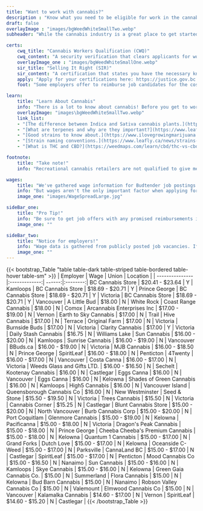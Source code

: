 ```yaml
---
title: "Want to work with cannabis?"
description : "Know what you need to be eligible for work in the cannabis industry!"
draft: false
overlayImage : "images/bgWeedWhiteSmallTwo.webp"
subheader: "While the cannabis industry is a great place to get started working with cannabis, you must posses the necessary government certifications to qualify for work in the industry."

certs: 
    cwq_title: "Cannabis Workers Qualification (CWQ)"
    cwq_content: "A security verification that clears applicants for work. Usually takes 2-4 weeks to receive your clearance. Costs 100$+ tax to apply."
    overlayImage_one : "images/bgWeedWhiteSmallOne.webp"
    sir_title: "Selling It Right (SIR)"
    sir_content: "A certification that states you have the necessary knowledge to sell a controlled substance Usually takes 30 minutes - 2 hours to complete. Costs 35$+ tax to apply."
    apply: "Apply for your certifications here: https://justice.gov.bc.ca/lcrb/policy-document/worker-qualification-training"
    foot: "Some employers offer to reimburse job candidates for the cost of their certifications. If reimbursement is offered, get the details about how and when it will be paid out in writing."

learn:
    title: "Learn About Cannabis"
    info: "There is a lot to know about cannabis! Before you get to work, familiarize yourself with the basics. There's an abundance of educational resources online, here are just a few we like!"
    overlayImage: "images\bgWeedWhiteSmallTwo.webp"
    link_list:
    - "[The difference between Indica and Sativa cannabis plants.](https://www.trycannavine.com/blog/difference-between-indica-and-sativa)"
    - "[What are terpenes and why are they important?](https://www.leafly.ca/news/cannabis-101/terpenes-the-flavors-of-cannabis-aromatherapy)"
    - "[Good strains to know about.](https://www.ilovegrowingmarijuana.com/legendary-weed-strains)"
    - "[Strain naming conventions.](https://www.leafly.ca/news/strains-products/cannabis-strain-names)"
    - "[What is THC and CBD?](https://weedmaps.com/learn/cbd/thc-vs-cbd)"

footnote: 
    title: "Take note!"
    info: "Recreational cannabis retailers are not qualified to give medical advice. Medical cannabis retailers need additional education and qualifications."

wages:
    title: "We've gathered wage information for Budtender job postings across BC."
    info: "But wages aren't the only important factor when applying for work. Consider the dress code, discount policy, company culture and training opportunities before accepting any job."
    image_one: "images/WageSpreadLarge.jpg"

sideBar_one:
    title: "Pro Tip!"
    info: "Be sure to get job offers with any promised reimbursements in writing. Keep a copy of your **employment offer, contract, employee handbook** and **pay stubs** for your records"
    image_one: ""

sideBar_two:
    title: "Notice for employers!"
    info: "Wage data is gathered from publicly posted job vacancies. If you've updated wages for a job posting in your retail outlet, let us know through our Need Support page with a link to your newest job posting! :-)"
    image_one: ""
---
```

{{< bootstrap_Table "table table-dark table-striped table-bordered table-hover table-sm" >}}
| Employer        | Wage          | Union  | Location |
| --------------- |:-------------:| ------:|:--------:|
BC Cannabis Store | $20.41 - $23.64 | Y | Kamloops |
BC Cannabis Store | $18.69 - $20.71 | Y | Prince George |
BC Cannabis Store | $18.69 - $20.71 | Y | Victoria |
BC Cannabis Store | $18.69 - $20.71 | Y | Vancouver |
A Little Bud | $18.00 | N | White Rock |
Coast Range Cannabis | $18.00 | N | Comox |
Arcannabis Enterprises Inc | $17.00 - $19.00 | N | Vernon |
Earth to Sky Cannabis | $17.00 | N | Trail |
Hive Cannabis | $17.00 | N | Terrace |
Original Farm | $17.00 | N | Victoria |
Burnside Buds | $17.00 | N | Victoria |
Clarity Cannabis | $17.00 | Y | Victoria |
Daily Stash Cannabis | $16.75 | N | Williams Lake |
Sun Cannabis | $16.00 - $20.00 | N | Kamloops |
Sunrise Cannabis | $16.00 - $19.00 | N | Vancouver |
BBuds.ca | $16.00 - $19.00 | N | Victoria |
MJB Cannabis | $16.00 - $18.50 | N | Prince George |
SpiritLeaf | $16.00 - $18.00 | N | Penticton |
4Twenty | $16.00 - $17.00 | N | Vancouver |
Costa Canna | $16.00 - $17.00 | N | Victoria |
Weeds Glass and Gifts LTD. | $16.00 - $16.50 | N | Sechelt |
Kootenay Cannabis | $16.00 | N | Castlegar |
Eggs Canna | $16.00 | N | Vancouver |
Eggs Canna | $16.00 | N | Kelowna |
Shades of Green Cannabis | $16.00 | N | Kamloops |
High5 Cannabis | $16.00 | N | Vancouver Island |
Queensborough Cannabis Co | $16.00 | N | New Westminster |
Seed & Stone | $15.50 - $19.50 | N | Victoria |
Trees Cannabis | $15.50 | N | Victoria |
Cannabis Corner | $15.25 | N | Castlegar |
Blunt Cannabis Store | $15.00 - $20.00 | N | North Vancouver |
Burb Cannabis Corp | $15.00 - $20.00 | N | Port Coquitlam |
Glenmore Cannabis | $15.00 - $19.00 | N | Kelowna |
Pacificanna | $15.00 - $18.00 | N | Victoria |
Dragon's Peak Cannabis | $15.00 - $18.00 | N | Prince George |
Cheeba Cheeba's Premium Cannabis | $15.00 - $18.00 | N | Kelowna |
Quantum 1 Cannabis | $15.00 - $17.00 | N | Grand Forks |
Dutch Love | $15.00 - $17.00 | N | Kelowna |
Oceanside C-Weed | $15.00 - $17.00 | N | Parksville |
CannaLand BC | $15.00 - $17.00 | N | Castlegar |
SpiritLeaf | $15.00 - $17.00 | N | Penticton |
Mood Cannabis Co | $15.00 - $16.50 | N | Nanaimo |
Sun Cannabis | $15.00 - $16.00 | N | Kamloops |
Skye Cannabis | $15.00 - $16.00 | N | Kelowna |
Green Gaia Cannabis Co. | $15.00 | N | Summerland |
Flora Cannabis | $15.00 | N | Kelowna |
Bud Barn Cannabis | $15.00 | N | Nanaimo |
Robson Valley Cannabis Co | $15.00 | N | Valemount |
Elmwood Cannabis Co | $15.00 | N | Vancouver |
Kalamalka Cannabis | $14.60 - $17.00 | N | Vernon |
SpiritLeaf | $14.60 - $15.20 | N | Castlegar |
{{< /bootstrap_Table >}}
